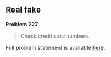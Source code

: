 Real fake
---------

**Problem 227**

> Check credit card numbers.

Full problem statement is available [here][mirror].

[mirror]: https://github.com/rdtsc/codeeval-problem-statements/tree/master/easy/227-real-fake/
          "View Problem Statement Mirror"
